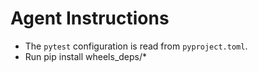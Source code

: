 # Agent Instructions

- The `pytest` configuration is read from `pyproject.toml`.
- Run pip install wheels_deps/*
